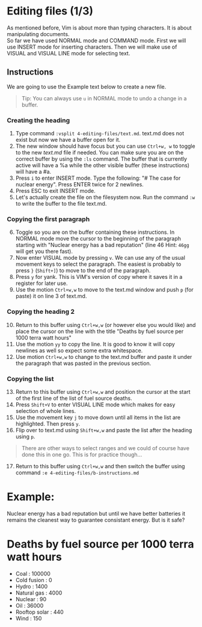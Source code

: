 # Editing files (1/3)

As mentioned before, Vim is about more than typing characters. It is about manipulating documents.  
So far we have used NORMAL mode and COMMAND mode. First we will use INSERT mode for inserting characters. Then we will make use of VISUAL and VISUAL LINE mode for selecting text.

## Instructions

We are going to use the Example text below to create a new file.

> Tip: You can always use `u` in NORMAL mode to undo a change in a buffer.

### Creating the heading

1. Type command `:vsplit 4-editing-files/text.md`. text.md does not exist but now we have a buffer open for it.
2. The new window should have focus but you can use `Ctrl+w, w` to toggle to the new *text.md* file if needed. You can make sure you are on the correct buffer by using the `:ls` command. The buffer that is currently active will have a %a while the other visible buffer (these instructions) will have a #a.
3. Press `i` to enter INSERT mode. Type the following: "# The case for nuclear energy". Press ENTER twice for 2 newlines.
4. Press ESC to exit INSERT mode.
5. Let's actually create the file on the filesystem now. Run the command `:w` to write the buffer to the file text.md.

### Copying the first paragraph

6. Toggle so you are on the buffer containing these instructions. In NORMAL mode move the cursor to the beginning of the paragraph starting with "Nuclear energy has a bad reputation" (line 46 Hint: `46gg` will get you there fast).
7. Now enter VISUAL mode by pressing `v`. We can use any of the usual movement keys to select the paragraph. The easiest is probably to press `}` (`Shift+]`) to move to the end of the paragraph.
8. Press `y` for yank. This is VIM's version of copy where it saves it in a register for later use.
9. Use the motion `Ctrl+w,w` to move to the text.md window and push `p` (for paste) it on line 3 of text.md.

### Copying the heading 2

10. Return to this buffer using `Ctrl+w,w` (or however else you would like) and place the cursor on the line with the title "Deaths by fuel source per 1000 terra watt hours"
11. Use the motion `yy` to copy the line. It is good to know it will copy newlines as well so expect some extra whitespace.
12. Use motion `Ctrl+w,w` to change to the text.md buffer and paste it under the paragraph that was pasted in the previous section.

### Copying the list

13. Return to this buffer using `Ctrl+w,w` and position the cursor at the start of the first line of the list of fuel source deaths.
14. Press `Shift+V` to enter VISUAL LINE mode which makes for easy selection of whole lines.
15. Use the movement key `j` to move down until all items in the list are highlighted. Then press `y`.
16. Flip over to text.md using `Shift+w,w` and paste the list after the heading using `p`.

> There are other ways to select ranges and we could of course have done this in one go. This is for practice though...

17. Return to this buffer using `Ctrl+w,w` and then switch the buffer using command `:e 4-editing-files/b-instructions.md`

# Example:

Nuclear energy has a bad reputation but until we have better batteries it remains the cleanest way to guarantee consistant energy. But is it safe?

# Deaths by fuel source per 1000 terra watt hours

- Coal : 100000
- Cold fusion : 0
- Hydro : 1400
- Natural gas : 4000
- Nuclear : 90
- Oil : 36000
- Rooftop solar : 440
- Wind : 150
